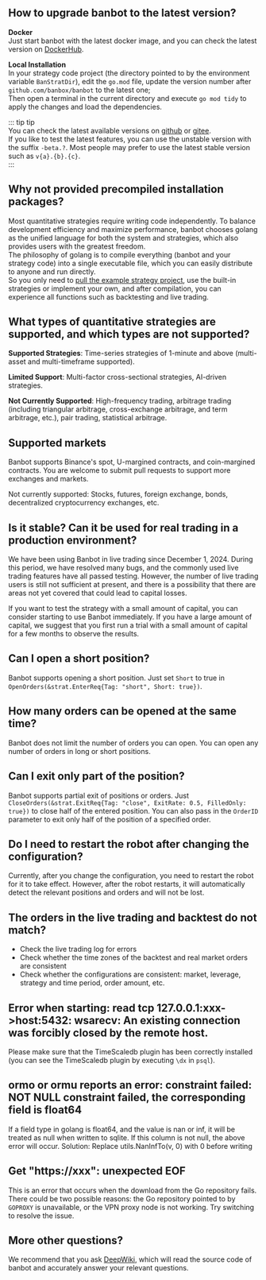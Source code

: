 ## How to upgrade banbot to the latest version?
**Docker**  
Just start banbot with the latest docker image, and you can check the latest version on [DockerHub](https://hub.docker.com/r/banbot/banbot/tags).

**Local Installation**  
In your strategy code project (the directory pointed to by the environment variable `BanStratDir`), edit the `go.mod` file, update the version number after `github.com/banbox/banbot` to the latest one;  
Then open a terminal in the current directory and execute `go mod tidy` to apply the changes and load the dependencies.

::: tip tip  
You can check the latest available versions on [github](https://github.com/banbox/banbot/releases) or [gitee](https://gitee.com/banbox/banbot/releases).  
If you like to test the latest features, you can use the unstable version with the suffix `-beta.?`. Most people may prefer to use the latest stable version such as `v{a}.{b}.{c}`.  
:::

## Why not provided precompiled installation packages?
Most quantitative strategies require writing code independently. To balance development efficiency and maximize performance, banbot chooses golang as the unified language for both the system and strategies, which also provides users with the greatest freedom.  
The philosophy of golang is to compile everything (banbot and your strategy code) into a single executable file, which you can easily distribute to anyone and run directly.  
So you only need to [pull the example strategy project](./init_project.md), use the built-in strategies or implement your own, and after compilation, you can experience all functions such as backtesting and live trading.

## What types of quantitative strategies are supported, and which types are not supported?
**Supported Strategies**: Time-series strategies of 1-minute and above (multi-asset and multi-timeframe supported).

**Limited Support**: Multi-factor cross-sectional strategies, AI-driven strategies.

**Not Currently Supported**: High-frequency trading, arbitrage trading (including triangular arbitrage, cross-exchange arbitrage, and term arbitrage, etc.), pair trading, statistical arbitrage.

## Supported markets
Banbot supports Binance's spot, U-margined contracts, and coin-margined contracts. You are welcome to submit pull requests to support more exchanges and markets.

Not currently supported: Stocks, futures, foreign exchange, bonds, decentralized cryptocurrency exchanges, etc.

## Is it stable? Can it be used for real trading in a production environment?

We have been using Banbot in live trading since December 1, 2024. During this period, we have resolved many bugs, and the commonly used live trading features have all passed testing. However, the number of live trading users is still not sufficient at present, and there is a possibility that there are areas not yet covered that could lead to capital losses.

If you want to test the strategy with a small amount of capital, you can consider starting to use Banbot immediately. If you have a large amount of capital, we suggest that you first run a trial with a small amount of capital for a few months to observe the results.

## Can I open a short position?
Banbot supports opening a short position. Just set `Short` to true in `OpenOrders(&strat.EnterReq{Tag: "short", Short: true})`.

## How many orders can be opened at the same time?
Banbot does not limit the number of orders you can open. You can open any number of orders in long or short positions.

## Can I exit only part of the position?
Banbot supports partial exit of positions or orders. Just `CloseOrders(&strat.ExitReq{Tag: "close", ExitRate: 0.5, FilledOnly: true})` to close half of the entered position.
You can also pass in the `OrderID` parameter to exit only half of the position of a specified order.

## Do I need to restart the robot after changing the configuration?
Currently, after you change the configuration, you need to restart the robot for it to take effect. However, after the robot restarts, it will automatically detect the relevant positions and orders and will not be lost.

## The orders in the live trading and backtest do not match?
* Check the live trading log for errors
* Check whether the time zones of the backtest and real market orders are consistent
* Check whether the configurations are consistent: market, leverage, strategy and time period, order amount, etc.

## Error when starting: read tcp 127.0.0.1:xxx->host:5432: wsarecv: An existing connection was forcibly closed by the remote host.
Please make sure that the TimeScaledb plugin has been correctly installed (you can see the TimeScaledb plugin by executing `\dx` in `psql`).

## ormo or ormu reports an error: constraint failed: NOT NULL constraint failed, the corresponding field is float64
If a field type in golang is float64, and the value is nan or inf, it will be treated as null when written to sqlite. If this column is not null, the above error will occur. Solution: Replace utils.NanInfTo(v, 0) with 0 before writing

## Get "https://xxx": unexpected EOF  
This is an error that occurs when the download from the Go repository fails. There could be two possible reasons: the Go repository pointed to by `GOPROXY` is unavailable, or the VPN proxy node is not working. Try switching to resolve the issue.

## More other questions?
We recommend that you ask [DeepWiki](https://deepwiki.com/banbox/banbot), which will read the source code of banbot and accurately answer your relevant questions. 
